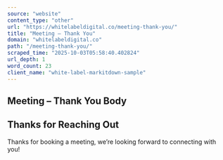```yaml
---
source: "website"
content_type: "other"
url: "https://whitelabeldigital.co/meeting-thank-you/"
title: "Meeting – Thank You"
domain: "whitelabeldigital.co"
path: "/meeting-thank-you/"
scraped_time: "2025-10-03T05:58:40.402824"
url_depth: 1
word_count: 23
client_name: "white-label-markitdown-sample"
---
```


## Meeting – Thank You Body

## Thanks for Reaching Out

Thanks for booking a meeting, we’re looking forward to connecting with you!